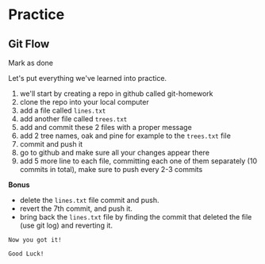 # Practice

## Git Flow
    
Mark as done
    
Let's put everything we've learned into practice.
    
      
    
  1.  we'll start by creating a repo in github called git-homework
  2. clone the repo into your local computer
  3.  add a file called `lines.txt`
  4.  add another file called `trees.txt`
  5.  add and commit these 2 files with a proper message
  6.  add 2 tree names, oak and pine for example to the `trees.txt` file
  7.  commit and push it
  8.  go to github and make sure all your changes appear there
  9.  add 5 more line to each file, committing each one of them separately (10 commits in total), make sure to push every 2-3 commits
    
          
          
   **Bonus**
            
   -   delete the `lines.txt` file commit and push.
   -   revert the 7th commit, and push it.
   -   bring back the `lines.txt` file by finding the commit that deleted the file (use git log) and reverting it.
    
      
    
    Now you got it!
    
    Good Luck!